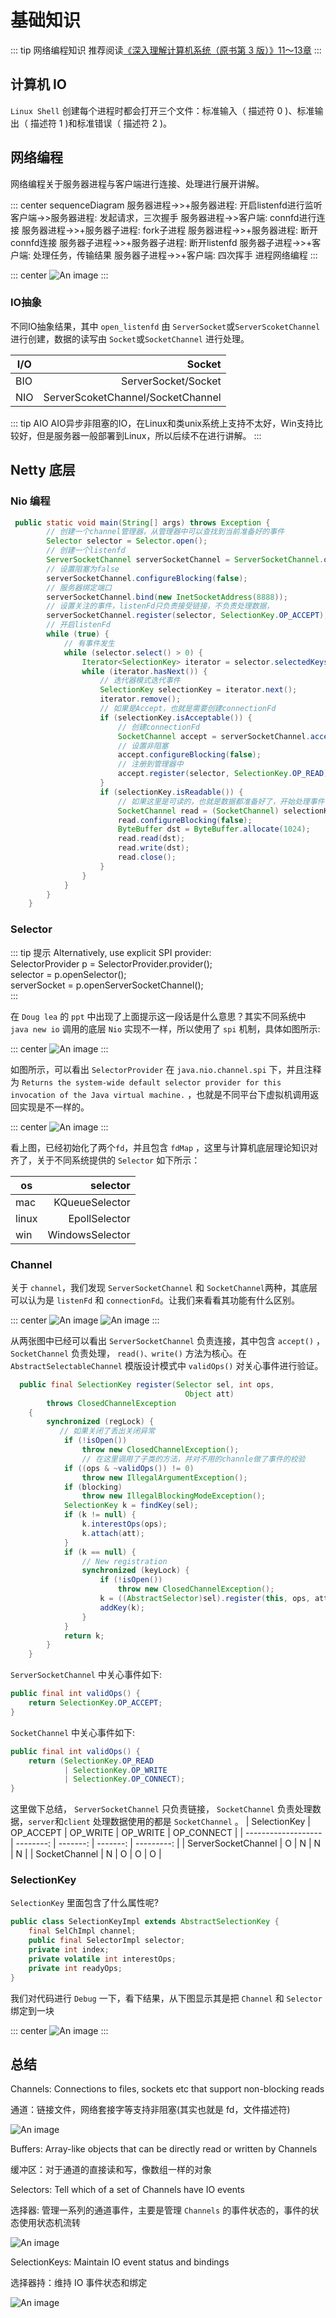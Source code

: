 # 基础知识

::: tip 网络编程知识
推荐阅读[《深入理解计算机系统（原书第 3 版）》11～13章](https://book.douban.com/subject/26912767/)
:::

## 计算机 IO

`Linux Shell` 创建每个进程时都会打开三个文件：标准输入（ 描述符 0 )、标准输出（ 描述符 1 )和标准错误（ 描述符 2 )。

## 网络编程

网络编程关于服务器进程与客户端进行连接、处理进行展开讲解。

::: center
<mermaid style="margin-bottom: 0px">
sequenceDiagram
  服务器进程->>+服务器进程: 开启listenfd进行监听
  客户端->>服务器进程: 发起请求，三次握手
  服务器进程->>客户端: connfd进行连接
  服务器进程->>+服务器子进程: fork子进程
  服务器进程->>+服务器进程: 断开connfd连接
  服务器子进程->>+服务器子进程: 断开listenfd
  服务器子进程->>+客户端: 处理任务，传输结果
  服务器子进程->>+客户端: 四次挥手
</mermaid>
进程网络编程
:::

::: center
![An image](./images/fd.jpg)
:::

### IO抽象

不同IO抽象结果，其中 `open_listenfd` 由 `ServerSocket`或`ServerScoketChannel` 进行创建，数据的读写由 `Socket`或`SocketChannel` 进行处理。

| I/O |                            Socket |
| --- | --------------------------------: |
| BIO |               ServerSocket/Socket |
| NIO | ServerScoketChannel/SocketChannel |

::: tip AIO
AIO异步非阻塞的IO，在Linux和类unix系统上支持不太好，Win支持比较好，但是服务器一般部署到Linux，所以后续不在进行讲解。
:::

## Netty 底层

### Nio 编程

```java
 public static void main(String[] args) throws Exception {
        // 创建一个channel管理器，从管理器中可以查找到当前准备好的事件
        Selector selector = Selector.open();
        // 创建一个listenfd
        ServerSocketChannel serverSocketChannel = ServerSocketChannel.open();
        // 设置阻塞为false
        serverSocketChannel.configureBlocking(false);
        // 服务器绑定端口
        serverSocketChannel.bind(new InetSocketAddress(8888));
        // 设置关注的事件，listenFd只负责接受链接，不负责处理数据，
        serverSocketChannel.register(selector, SelectionKey.OP_ACCEPT);
        // 开启listenFd
        while (true) {
            // 有事件发生
            while (selector.select() > 0) {
                Iterator<SelectionKey> iterator = selector.selectedKeys().iterator();
                while (iterator.hasNext()) {
                    // 迭代器模式迭代事件
                    SelectionKey selectionKey = iterator.next();
                    iterator.remove();
                    // 如果是Accept，也就是需要创建connectionFd
                    if (selectionKey.isAcceptable()) {
                        // 创建connectionFd
                        SocketChannel accept = serverSocketChannel.accept();
                        // 设置非阻塞
                        accept.configureBlocking(false);
                        // 注册到管理器中
                        accept.register(selector, SelectionKey.OP_READ);
                    }
                    if (selectionKey.isReadable()) {
                        // 如果这里是可读的，也就是数据都准备好了，开始处理事件
                        SocketChannel read = (SocketChannel) selectionKey.channel();
                        read.configureBlocking(false);
                        ByteBuffer dst = ByteBuffer.allocate(1024);
                        read.read(dst);
                        read.write(dst);
                        read.close();
                    }
                }
            }
        }
    }
```

### Selector

::: tip 提示
Alternatively, use explicit SPI provider: </br>
SelectorProvider p = SelectorProvider.provider(); </br>
selector = p.openSelector(); </br>
serverSocket = p.openServerSocketChannel(); </br>
:::

在 `Doug lea` 的 `ppt` 中出现了上面提示这一段话是什么意思？其实不同系统中 `java new io` 调用的底层 `Nio` 实现不一样，所以使用了 `spi` 机制，具体如图所示:

::: center
![An image](./images/spi-mac.jpg)
:::

如图所示，可以看出 `SelectorProvider` 在 `java.nio.channel.spi` 下，并且注释为 `Returns the system-wide default selector provider for this invocation of the Java virtual machine.` ，也就是不同平台下虚拟机调用返回实现是不一样的。

::: center
![An image](./images/Kqueue.jpg)
:::

看上图，已经初始化了两个`fd`，并且包含 `fdMap` ，这里与计算机底层理论知识对齐了，关于不同系统提供的 `Selector` 如下所示：

| os    |        selector |
| ----- | --------------: |
| mac   |  KQueueSelector |
| linux |   EpollSelector |
| win   | WindowsSelector |

### Channel

关于 `channel`，我们发现 `ServerSocketChannel` 和 `SocketChannel`两种，其底层可以认为是 `listenFd` 和 `connectionFd`。让我们来看看其功能有什么区别。

::: center
![An image](./images/ServerSocketChannel.jpg)
![An image](./images/socket-channel.jpg)
:::

从两张图中已经可以看出 `ServerSocketChannel` 负责连接，其中包含 `accept()` ， `SocketChannel` 负责处理， `read()、write()` 方法为核心。在 `AbstractSelectableChannel` 模版设计模式中 `validOps()` 对关心事件进行验证。

```java
  public final SelectionKey register(Selector sel, int ops,
                                       Object att)
        throws ClosedChannelException
    {
        synchronized (regLock) {
           // 如果关闭了丢出关闭异常
            if (!isOpen())
                throw new ClosedChannelException();
                // 在这里调用了子类的方法，并对不用的channle做了事件的校验
            if ((ops & ~validOps()) != 0)
                throw new IllegalArgumentException();
            if (blocking)
                throw new IllegalBlockingModeException();
            SelectionKey k = findKey(sel);
            if (k != null) {
                k.interestOps(ops);
                k.attach(att);
            }
            if (k == null) {
                // New registration
                synchronized (keyLock) {
                    if (!isOpen())
                        throw new ClosedChannelException();
                    k = ((AbstractSelector)sel).register(this, ops, att);
                    addKey(k);
                }
            }
            return k;
        }
    }
```

`ServerSocketChannel` 中关心事件如下:

```java
public final int validOps() {
    return SelectionKey.OP_ACCEPT;
}
```

`SocketChannel` 中关心事件如下:

```java
public final int validOps() {
    return (SelectionKey.OP_READ
            | SelectionKey.OP_WRITE
            | SelectionKey.OP_CONNECT);
}
```

这里做下总结， `ServerSocketChannel` 只负责链接， `SocketChannel` 负责处理数据，`server`和`client` 处理数据使用的都是 `SocketChannel` 。
| SelectionKey        | OP_ACCEPT | OP_WRITE | OP_WRITE | OP_CONNECT |
| ------------------- | --------: | -------: | -------: | ---------: |
| ServerSocketChannel |         O |        N |        N |          N |
| SocketChannel       |         N |        O |        O |          O |

### SelectionKey

`SelectionKey` 里面包含了什么属性呢?

```java
public class SelectionKeyImpl extends AbstractSelectionKey {
    final SelChImpl channel;
    public final SelectorImpl selector;
    private int index;
    private volatile int interestOps;
    private int readyOps;
}
```

我们对代码进行 `Debug` 一下，看下结果，从下图显示其是把 `Channel` 和 `Selector` 绑定到一块

::: center
![An image](./images/SelectKey.jpg)
:::

## 总结

Channels: Connections to files, sockets etc that support non-blocking reads

通道：链接文件，网络套接字等支持非阻塞(其实也就是 fd，文件描述符)

![An image](./images/chanel_accept.jpg)

Buffers: Array-like objects that can be directly read or written by Channels

缓冲区：对于通道的直接读和写，像数组一样的对象

Selectors: Tell which of a set of Channels have IO events

选择器: 管理一系列的通道事件，主要是管理 `Channels` 的事件状态的，事件的状态使用状态机流转

![An image](./images/IOEvent.jpg)

SelectionKeys: Maintain IO event status and bindings

选择器持：维持 IO 事件状态和绑定

![An image](./images/read_set.jpg)
